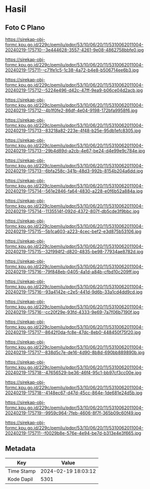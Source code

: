 # Hasil

## Foto C Plano

https://sirekap-obj-formc.kpu.go.id/229c/pemilu/pdpr/53/10/06/20/11/5310062011004-20240219-175710--3e444628-3557-4261-9e08-4862758bbfe0.jpg

https://sirekap-obj-formc.kpu.go.id/229c/pemilu/pdpr/53/10/06/20/11/5310062011004-20240219-175711--c71fe1c5-1c38-4a72-b4e8-b506714ee6b3.jpg

https://sirekap-obj-formc.kpu.go.id/229c/pemilu/pdpr/53/10/06/20/11/5310062011004-20240219-175712--5224e496-d42c-47ff-9ea9-b06ce04d2acb.jpg

https://sirekap-obj-formc.kpu.go.id/229c/pemilu/pdpr/53/10/06/20/11/5310062011004-20240219-175712--4b1f0fe2-86df-4e04-9198-172bfa9958f6.jpg

https://sirekap-obj-formc.kpu.go.id/229c/pemilu/pdpr/53/10/06/20/11/5310062011004-20240219-175713--83218a82-223e-4f48-b25e-95db1efc8305.jpg

https://sirekap-obj-formc.kpu.go.id/229c/pemilu/pdpr/53/10/06/20/11/5310062011004-20240219-175713--29b4d89d-a2cb-4e67-be24-d4e99e9c784e.jpg

https://sirekap-obj-formc.kpu.go.id/229c/pemilu/pdpr/53/10/06/20/11/5310062011004-20240219-175713--6bfa258c-341b-48d3-992b-8154b204a6dd.jpg

https://sirekap-obj-formc.kpu.go.id/229c/pemilu/pdpr/53/10/06/20/11/5310062011004-20240219-175714--561e2846-fa64-4830-a228-e0f6b52a884a.jpg

https://sirekap-obj-formc.kpu.go.id/229c/pemilu/pdpr/53/10/06/20/11/5310062011004-20240219-175714--1135514f-092d-4372-807f-db5cde3f9bbc.jpg

https://sirekap-obj-formc.kpu.go.id/229c/pemilu/pdpr/53/10/06/20/11/5310062011004-20240219-175715--5b1ca603-a223-4cec-bef2-e3d875b53106.jpg

https://sirekap-obj-formc.kpu.go.id/229c/pemilu/pdpr/53/10/06/20/11/5310062011004-20240219-175715--32f994f2-d820-4835-be98-77934ae8782d.jpg

https://sirekap-obj-formc.kpu.go.id/229c/pemilu/pdpr/53/10/06/20/11/5310062011004-20240219-175716--79f848eb-0405-4a1d-a84b-cfbd10c209ff.jpg

https://sirekap-obj-formc.kpu.go.id/229c/pemilu/pdpr/53/10/06/20/11/5310062011004-20240219-175716--93a4142e-c2e5-441d-9d6b-33a1cd4dd9cd.jpg

https://sirekap-obj-formc.kpu.go.id/229c/pemilu/pdpr/53/10/06/20/11/5310062011004-20240219-175716--cc20f29e-93fd-4333-9e69-7a7f06b7190f.jpg

https://sirekap-obj-formc.kpu.go.id/229c/pemilu/pdpr/53/10/06/20/11/5310062011004-20240219-175717--8642f0da-fc8e-47dc-8eb0-448450f75f20.jpg

https://sirekap-obj-formc.kpu.go.id/229c/pemilu/pdpr/53/10/06/20/11/5310062011004-20240219-175717--838d5c7e-de16-4d90-8b8d-690bb889890b.jpg

https://sirekap-obj-formc.kpu.go.id/229c/pemilu/pdpr/53/10/06/20/11/5310062011004-20240219-175718--47656529-be36-46f4-95c1-bb97cf3cc00e.jpg

https://sirekap-obj-formc.kpu.go.id/229c/pemilu/pdpr/53/10/06/20/11/5310062011004-20240219-175718--4148ec67-d47d-45cc-864e-1de681e24d5b.jpg

https://sirekap-obj-formc.kpu.go.id/229c/pemilu/pdpr/53/10/06/20/11/5310062011004-20240219-175719--9959c964-7feb-4606-8f7f-365b09c60f49.jpg

https://sirekap-obj-formc.kpu.go.id/229c/pemilu/pdpr/53/10/06/20/11/5310062011004-20240219-175711--f0029b8e-576e-4e94-be7d-b313e4e3f665.jpg


## Metadata

| Key        | Value               |
| ---------- | ------------------- |
| Time Stamp | 2024-02-19 18:03:12 |
| Kode Dapil | 5301                |



